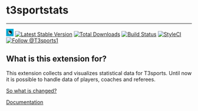 # t3sportstats

----

<a href="https://github.com/digedag/cfc_league_fe"><img src="ext_icon.svg" width="20"></a>
[![Latest Stable Version](https://img.shields.io/packagist/v/digedag/t3sportstats.svg?maxAge=3600)](https://packagist.org/packages/digedag/t3sportstats)
[![Total Downloads](https://img.shields.io/packagist/dt/digedag/t3sportstats.svg?maxAge=3600)](https://packagist.org/packages/digedag/t3sportstats)
[![Build Status](https://api.travis-ci.org/digedag/t3sportstats.png)](https://travis-ci.org/digedag/t3sportstats)
[![StyleCI](https://styleci.io/repos/26677405/shield?branch=master)](https://styleci.io/repos/26677405/)
<a href="https://twitter.com/intent/follow?screen_name=T3sports1">
  <img src="https://img.shields.io/twitter/follow/T3sports1.svg?label=Follow%20@T3sports1" alt="Follow @T3sports1" />
</a>


What is this extension for?
---------------------------

This extension collects and visualizes statistical data for T3sports. Until now it is possible to handle data of players, 
coaches and referees.


[So what is changed?](ChangeLog.md)

[Documentation](Documentation/README.md)

 
